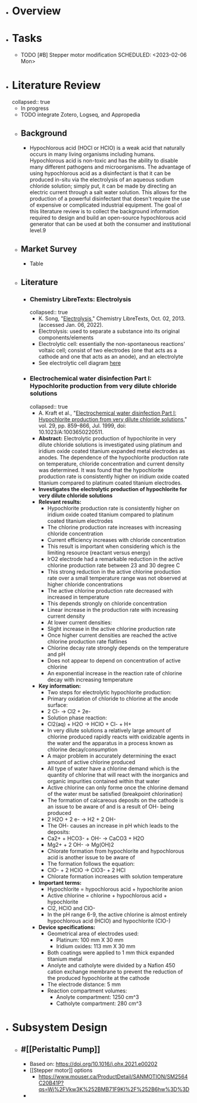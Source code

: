 - # Overview
- # Tasks
	- TODO [#B] Stepper motor modification
	  SCHEDULED: <2023-02-06 Mon>
- # Literature Review
  collapsed:: true
	- In progress
	- TODO integrate Zotero, Logseq, and Appropedia
	- ## Background
		- Hypochlorous acid (HOCl or HClO) is a weak acid that naturally occurs in
		   many living organisms including humans. Hypochlorous acid is non-toxic 
		  and has the ability to disable many different pathogens and 
		  microorganisms. The advantage of using hypochlorous acid as a 
		  disinfectant is that it can be produced in-situ via the electrolysis of 
		  an aqueous sodium chloride solution; simply put, it can be made by 
		  directing an electric current through a salt water solution. This allows
		   for the production of a powerful disinfectant that doesn't require the 
		  use of expensive or complicated industrial equipment. The goal of this 
		  literature review is to collect the background information required to 
		  design and build an open-source hypochlorous acid generator that can be 
		  used at both the consumer and institutional level.9
	- ## Market Survey
		- Table
	- ## Literature
		- ### Chemistry LibreTexts: Electrolysis
		  collapsed:: true
			- K. Song, "[Electrolysis](https://chem.libretexts.org/Bookshelves/Analytical_Chemistry/Supplemental_Modules_(Analytical_Chemistry)/Electrochemistry/Electrolytic_Cells/Electrolysis)," Chemistry LibreTexts, Oct. 02, 2013. (accessed Jan. 06, 2022).
			- Electrolysis: used to separate a substance into its original components/elements
			- Electrolytic cell: essentially the non-spontaneous reactions' 
			  voltaic cell; consist of two electrodes (one that acts as a cathode and 
			  one that acts as an anode), and an electrolyte
			- See electrolytic cell diagram [here](https://www.appropedia.org/w/index.php?title=Appropedia:File:Electrolytic_Cell_Diagram.png&action=edit&redlink=1)
		- ### Electrochemical water disinfection Part I: Hypochlorite production from very dilute chloride solutions
		  collapsed:: true
			- A. Kraft et al., "[Electrochemical water disinfection Part I: Hypochlorite production from very dilute chloride solutions](https://doi.org/10.1023/A:1003650220511)," vol. 29, pp. 859–866, Jul. 1999, doi: 10.1023/A:1003650220511.
			- **Abstract:** Electrolytic production of hypochlorite in very 
			  dilute chloride solutions is investigated using platinum and iridium 
			  oxide coated titanium expanded metal electrodes as anodes. The 
			  dependence of the hypochlorite production rate on temperature, chloride 
			  concentration and current density was determined. It was found that the 
			  hypochlorite production rate is consistently higher on iridium oxide 
			  coated titanium compared to platinum coated titanium electrodes.
			- **Investigates the electrolytic production of hypochlorite for very dilute chloride solutions**
			- **Relevant results:**
				- Hypochlorite production rate is consistently higher on iridium 
				  oxide coated titanium compared to platinum coated titanium electrodes
				- The chlorine production rate increases with increasing chloride concentration
				- Current efficiency increases with chloride concentration
				- This result is important when considering which is the limiting resource (reactant versus energy)
				- IrO2 electrode had a remarkable reduction in the active chlorine production rate between 23 and 30 degree C
				- This strong reduction in the active chlorine production rate 
				  over a small temperature range was not observed at higher chloride 
				  concentrations
				- The active chlorine production rate decreased with increased in temperature
				- This depends strongly on chloride concentration
				- Linear increase in the production rate with increasing current density
				- At lower current densities:
				- Slight increase in the active chlorine production rate
				- Once higher current densities are reached the active chlorine production rate flatlines
				- Chlorine decay rate strongly depends on the temperature and pH
				- Does not appear to depend on concentration of active chlorine
				- An exponential increase in the reaction rate of chlorine decay with increasing temperature
			- **Key information:**
				- Two steps for electrolytic hypochlorite production:
				- Primary oxidation of chloride to chlorine at the anode surface:
				- 2 Cl- → Cl2 + 2e-
				- Solution phase reaction:
				- Cl2(aq) + H2O → HClO + Cl- + H+
				- In very dilute solutions a relatively large amount of chlorine 
				  produced rapidly reacts with oxidizable agents in the water and the 
				  apparatus in a process known as chlorine decay/consumption
				- A major problem in accurately determining the exact amount of active chlorine produced
				- All type of water have a chlorine demand which is the quantity of 
				  chlorine that will react with the inorganics and organic impurities 
				  contained within that water
				- Active chlorine can only forme once the chlorine demand of the water must be satisfied (breakpoint chlorination)
				- The formation of calcareous deposits on the cathode is an issue to be aware of and is a result of OH- being produced
				- 2 H2O + 2 e- → H2 + 2 OH-
				- The OH- causes an increase in pH which leads to the deposits:
				- Ca2+ + HCO3- + OH- → CaCO3 + H2O
				- Mg2+ + 2 OH- → Mg(OH)2
				- Chlorate formation from hypochlorite and hypochlorous acid is another issue to be aware of
				- The formation follows the equation:
				- ClO- + 2 HClO → ClO3- + 2 HCl
				- Chlorate formation increases with solution temperature
			- **Important terms:**
				- Hypochlorite = hypochlorous acid + hypochlorite anion
				- Active chlorine = chlorine + hypochlorous acid + hypochlorite
				- Cl2, HClO and ClO-
				- In the pH range 6-9, the active chlorine is almost entirely hypochlorous acid (HClO) and hypochlorite (ClO-)
			- **Device specifications:**
				- Geometrical area of electrodes used:
					- Platinum: 100 mm X 30 mm
					- Iridium oxides: 113 mm X 30 mm
				- Both coatings were applied to 1 mm thick expanded titanium metal
				- Anolyte and catholyte were divided by a Nafion 450 cation exchange 
				  membrane to prevent the reduction of the produced hypochlorite at the 
				  cathode
				- The electrode distance: 5 mm
				- Reaction compartment volumes:
					- Anolyte compartment: 1250 cm^3
					- Catholyte compartment: 280 cm^3
- # Subsystem Design
	- ## #[[Peristaltic Pump]]
		- Based on: https://doi.org/10.1016/j.ohx.2021.e00202
		- [[Stepper motor]] options
			- https://www.mouser.ca/ProductDetail/SANMOTION/SM2564C20B41P?qs=Wj%2FVkw3K%252BMB71F9KI%2F%252B6hw%3D%3D
		-